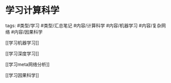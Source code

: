 # 学习计算科学



tags:  #类型/学习 #类型/汇总笔记  #内容/计算科学 #内容/机器学习 #内容/复杂网络 #内容/因果科学 



[[学习机器学习]]

[[学习深度学习]]

[[学习meta网络分析]]

[[学习因果科学]]



